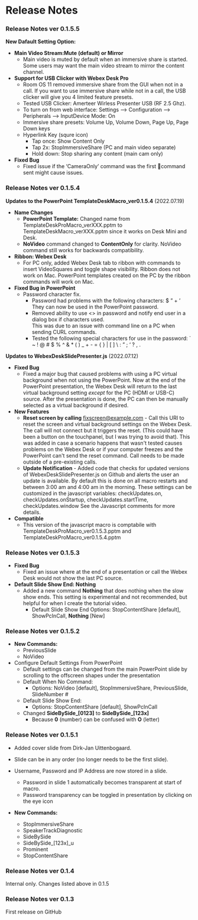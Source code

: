# Release Notes

### Release Notes ver 0.1.5.5 

**New Dafault Setting Option:** 
- **Main Video Stream:Mute (default) or Mirror**  
  - Main video is muted by default when an immersive share is started.  Some users may want the main video stream to mirror the content channel.  
- **Support for USB Clicker with Webex Desk Pro**
  - Room OS 11 removed immersive share from the GUI when not in a call.  If you want to use immersive share while not in a call, the USB clicker will give you 4 limited feature presets. 
  - Tested USB Clicker: Amerteer Wirless Presenter USB (RF 2.5 Ghz).  
  - To turn on from web interface: Settings --> Configuration --> Peripherals --> InputDevice Mode: On
  - Immersive share presets: Volume Up,  Volume Down, Page Up, Page Down keys
  - Hyperlink Key (squre icon)
    - Tap once: Show Content Only 
    - Tap 2x: StopImmersiveShare (PC and main video separate)
    - Hold down: Stop sharing any content (main cam only) 
- **Fixed Bug** 
  - Fixed issue if the ‘CameraOnly’ command was the first command sent might cause issues.  

### Release Notes ver 0.1.5.4

**Updates to the PowerPoint TemplateDeskMacro_ver0.1.5.4** (2022.07.19)
- **Name Changes**
  - **PowerPoint Template:** Changed name from TemplateDeskProMacro_verXXX.pptm to TemplateDeskMacro_verXXX.pptm since it works on Desk Mini and Desk.  
  - **NoVideo** command changed to **ContentOnly** for clarity.  NoVideo command still works for backwards compatibility.  
- **Ribbon: Webex Desk**
  - For PC only, added Webex Desk tab to ribbon with commands to insert VideoSquares and toggle shape visibility.  Ribbon does not work on Mac.  PowerPoint templates created on the PC by the ribbon commands will work on Mac. 
- **Fixed Bug in PowerPoint** 
  - Password character fix.  
    - Password had problems with the following characters:   $ ” + ’ 
<br/>They can now be used in the PowerPoint password.  
    - Removed ability to use <> in password and notify end user in a dialog box if characters used.  
    This was due to an issue with command line on a PC when sending CURL commands. 
    - Tested the following special characters for use in the password: ` ~ ! @ # $ % ^ & * ( ) _ + - = { } | [ ] \ : ” ; ‘ ? , .


**Updates to WebexDeskSlidePresenter.js** (2022.07.12)
- **Fixed Bug**
  - Fixed a major bug that caused problems with using a PC virtual background when not using the PowerPoint.  Now at the end of the PowerPoint presentation, the Webex Desk will return to the last virtual background setting _except_ for the PC (HDMI or USB-C) source.  After the presentation is done, the PC can then be manually selected as a virtual background if desired. 
- **New Features**
  - **Reset screen by calling** fixscreen@example.com - Call this URI to reset the screen and virtual background settings on the Webex Desk.  The call will not connect but it triggers the reset. (This could have been a button on the touchpanel, but I was trying to avoid that). This was added in case a scenario happens that wasn't tested causes problems on the Webex Desk or if your computer freezes and the PowerPoint can't send the reset command.  Call needs to be made outside of a pre-existing calls. 
  - **Update Notification** - Added code that checks for updated versions of WebexDeskSlidePresenter.js on Github and alerts the user an update is available.  By default this is done on all macro restarts and between 3:00 am and 4:00 am in the morning.  These settings can be customized in the javascript variables: 
checkUpdates.on, checkUpdates.onStartup, checkUpdates.startTime, checkUpdates.window 
See the Javascript comments for more details. 
- **Compatible** 
  - This version of the javascript macro is comptabile with TemplateDeskProMacro_ver0.1.5.3.pptm and TemplateDeskProMacro_ver0.1.5.4.pptm

### Release Notes ver 0.1.5.3 

- **Fixed Bug**
  - Fixed an issue where at the end of a presentation or call the Webex Desk would not show the last PC source. 
- **Default Slide Show End: Nothing**
  - Added a new command **Nothing** that does nothing when the slow show ends.  This setting is experimental and not recommended, but helpful for when I create the tutorial video. 
    - Default Slide Show End Options:  StopContentShare [default], ShowPcInCall, **Nothing** [New]

### Release Notes ver 0.1.5.2 

- **New Commands:**
  - PreviousSlide
  - NoVideo
- Configure Default Settings From PowerPoint
  - Default settings can be changed from the main PowerPoint slide by scrolling to the offscreen shapes under the presentation
  - Default When No Command: 
    - Options: NoVideo [default], StopImmersiveShare, PreviousSlide, SlideNumber #
  - Default Slide Show End:  
    - Options: StopContentShare [default], ShowPcInCall
  - Changed **SideBySide_[0123]** to **SideBySide_[123x]** 
    - Because **0** (number) can be confused with **O** (letter)

### Release Notes ver 0.1.5.1

- Added cover slide from Dirk-Jan Uittenbogaard.
- Slide can be in any order (no longer needs to be the first slide). 
- Username, Password and IP Address are now stored in a slide.  
  - Password in slide 1 automatically becomes transparent at start of macro.  
  - Password transparency can be toggled in presentation by clicking on the eye icon 

- **New Commands:**
  - StopImmersiveShare
  - SpeakerTrackDiagnostic
  - SideBySide
  - SideBySide_[123x]_u
  - Prominent
  - StopContentShare


### Release Notes ver 0.1.4 
Internal only.  Changes listed above in 0.1.5  

### Release Notes ver 0.1.3 
First release on GitHub

